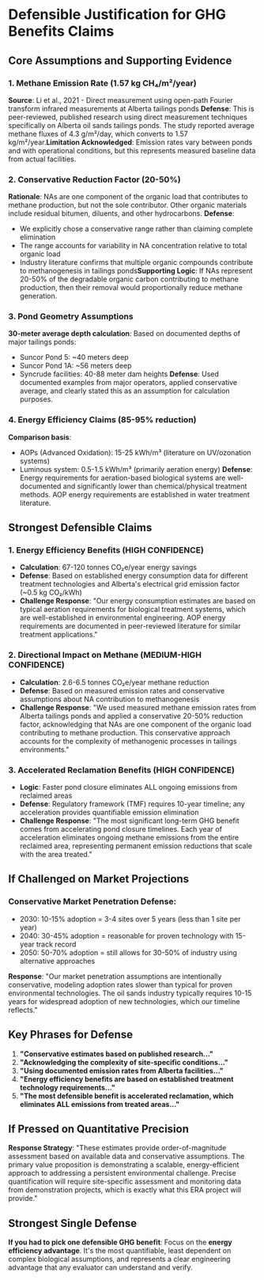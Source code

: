 # Defensible Justification for GHG Benefits Claims

## **Core Assumptions and Supporting Evidence**

### **1. Methane Emission Rate (1.57 kg CH₄/m²/year)**

**Source**: Li et al., 2021 - Direct measurement using open-path Fourier transform infrared measurements at Alberta tailings ponds **Defense**: This is peer-reviewed, published research using direct measurement techniques specifically on Alberta oil sands tailings ponds. The study reported average methane fluxes of 4.3 g/m²/day, which converts to 1.57 kg/m²/year.**Limitation Acknowledged**: Emission rates vary between ponds and with operational conditions, but this represents measured baseline data from actual facilities.

### **2. Conservative Reduction Factor (20-50%)**

**Rationale**: NAs are one component of the organic load that contributes to methane production, but not the sole contributor. Other organic materials include residual bitumen, diluents, and other hydrocarbons. **Defense**:

- We explicitly chose a conservative range rather than claiming complete elimination
- The range accounts for variability in NA concentration relative to total organic load
- Industry literature confirms that multiple organic compounds contribute to methanogenesis in tailings ponds**Supporting Logic**: If NAs represent 20-50% of the degradable organic carbon contributing to methane production, then their removal would proportionally reduce methane generation.

### **3. Pond Geometry Assumptions**

**30-meter average depth calculation**: Based on documented depths of major tailings ponds:

- Suncor Pond 5: ~40 meters deep
- Suncor Pond 1A: ~56 meters deep
- Syncrude facilities: 40-88 meter dam heights **Defense**: Used documented examples from major operators, applied conservative average, and clearly stated this as an assumption for calculation purposes.

### **4. Energy Efficiency Claims (85-95% reduction)**

**Comparison basis**:

- AOPs (Advanced Oxidation): 15-25 kWh/m³ (literature on UV/ozonation systems)
- Luminous system: 0.5-1.5 kWh/m³ (primarily aeration energy) **Defense**: Energy requirements for aeration-based biological systems are well-documented and significantly lower than chemical/physical treatment methods. AOP energy requirements are established in water treatment literature.

## **Strongest Defensible Claims**

### **1. Energy Efficiency Benefits (HIGH CONFIDENCE)**

- **Calculation**: 67-120 tonnes CO₂e/year energy savings
- **Defense**: Based on established energy consumption data for different treatment technologies and Alberta's electrical grid emission factor (~0.5 kg CO₂/kWh)
- **Challenge Response**: "Our energy consumption estimates are based on typical aeration requirements for biological treatment systems, which are well-established in environmental engineering. AOP energy requirements are documented in peer-reviewed literature for similar treatment applications."

### **2. Directional Impact on Methane (MEDIUM-HIGH CONFIDENCE)**

- **Calculation**: 2.6-6.5 tonnes CO₂e/year methane reduction
- **Defense**: Based on measured emission rates and conservative assumptions about NA contribution to methanogenesis
- **Challenge Response**: "We used measured methane emission rates from Alberta tailings ponds and applied a conservative 20-50% reduction factor, acknowledging that NAs are one component of the organic load contributing to methane production. This conservative approach accounts for the complexity of methanogenic processes in tailings environments."

### **3. Accelerated Reclamation Benefits (HIGH CONFIDENCE)**

- **Logic**: Faster pond closure eliminates ALL ongoing emissions from reclaimed areas
- **Defense**: Regulatory framework (TMF) requires 10-year timeline; any acceleration provides quantifiable emission elimination
- **Challenge Response**: "The most significant long-term GHG benefit comes from accelerating pond closure timelines. Each year of acceleration eliminates ongoing methane emissions from the entire reclaimed area, representing permanent emission reductions that scale with the area treated."

## **If Challenged on Market Projections**

### **Conservative Market Penetration Defense**:

- 2030: 10-15% adoption = 3-4 sites over 5 years (less than 1 site per year)
- 2040: 30-45% adoption = reasonable for proven technology with 15-year track record
- 2050: 50-70% adoption = still allows for 30-50% of industry using alternative approaches

**Response**: "Our market penetration assumptions are intentionally conservative, modeling adoption rates slower than typical for proven environmental technologies. The oil sands industry typically requires 10-15 years for widespread adoption of new technologies, which our timeline reflects."

## **Key Phrases for Defense**

1. **"Conservative estimates based on published research..."**
2. **"Acknowledging the complexity of site-specific conditions..."**
3. **"Using documented emission rates from Alberta facilities..."**
4. **"Energy efficiency benefits are based on established treatment technology requirements..."**
5. **"The most defensible benefit is accelerated reclamation, which eliminates ALL emissions from treated areas..."**

## **If Pressed on Quantitative Precision**

**Response Strategy**: "These estimates provide order-of-magnitude assessment based on available data and conservative assumptions. The primary value proposition is demonstrating a scalable, energy-efficient approach to addressing a persistent environmental challenge. Precise quantification will require site-specific assessment and monitoring data from demonstration projects, which is exactly what this ERA project will provide."

## **Strongest Single Defense**

**If you had to pick one defensible GHG benefit**: Focus on the **energy efficiency advantage**. It's the most quantifiable, least dependent on complex biological assumptions, and represents a clear engineering advantage that any evaluator can understand and verify.